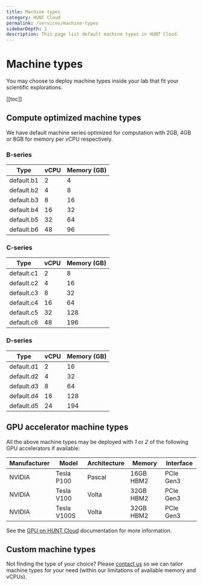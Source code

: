 ```yaml
---
title: Machine types
category: HUNT Cloud
permalink: /services/machine-types
sidebarDepth: 1
description: This page list default machine types in HUNT Cloud.
---
```


# Machine types

You may choose to deploy machine types inside your lab that fit your scientific explorations.

[[toc]]

## Compute optimized machine types

We have default machine series optimized for computation with 2GB, 4GB or 8GB for memory per vCPU respectively.

### B-series

| **Type**   | **vCPU** | **Memory (GB)** |
| ---------- | -------- | --------------- |
| default.b1 | 2        | 4               |
| default.b2 | 4        | 8               |
| default.b3 | 8        | 16              |
| default.b4 | 16       | 32              |
| default.b5 | 32       | 64              |
| default.b6 | 48       | 96              |

### C-series

| **Type**   | **vCPU** | **Memory (GB)** |
| ---------- | -------- | --------------- |
| default.c1 | 2        | 8               |
| default.c2 | 4        | 16              |
| default.c3 | 8        | 32              |
| default.c4 | 16       | 64              |
| default.c5 | 32       | 128             |
| default.c6 | 48       | 196             |

### D-series

| **Type**   | **vCPU** | **Memory (GB)** |
| ---------- | -------- | --------------- |
| default.d1 | 2        | 16              |
| default.d2 | 4        | 32              |
| default.d3 | 8        | 64              |
| default.d4 | 16       | 128             |
| default.d5 | 24       | 194             |

## GPU accelerator machine types

All the above machine types may be deployed with _1_ or _2_ of the following GPU accelerators if available:

| Manufacturer | Model       | Architecture | Memory    | Interface  |
| ------------ | ----------- | ------------ | --------- | ---------- |
| NVIDIA       | Tesla P100  | Pascal       | 16GB HBM2 | PCIe Gen3  |
| NVIDIA       | Tesla V100  | Volta        | 32GB HBM2 | PCIe Gen3  |
| NVIDIA       | Tesla V100S | Volta        | 32GB HBM2 | PCIe Gen3  |

See the [GPU on HUNT Cloud](/hunt-lab/technical-tools/gpu/) documentation for more information.

## Custom machine types

Not finding the type of your choice? Please [contact us](/contact) so we can tailor machine types for your need (within our limitations of available memory and vCPUs).
